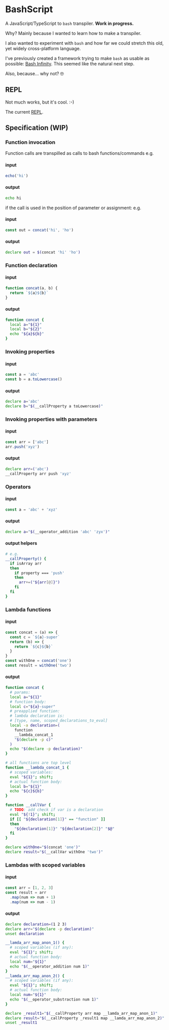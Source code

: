# BashScript

A JavaScript/TypeScript to `bash` transpiler. **Work in progress.**

Why? Mainly because I wanted to learn how to make a transpiler.

I also wanted to experiment with `bash` and how far we could stretch
this old, yet widely cross-platform language.

I've previously created a framework trying to make `bash` as usable as possible:
[Bash Infinity](https://github.com/niieani/bash-oo-framework).
This seemed like the natural next step.

Also, because... why not? 🤓

## REPL

Not much works, but it's cool. :-)

The current [REPL](https://niieani.github.io/bashscript/).

## Specification (WIP)

### Function invocation

Function calls are transpilled as calls to bash functions/commands
e.g.

#### input

```typescript
echo('hi')
```

#### output

```bash
echo hi
```

if the call is used in the position of parameter or assignment:
e.g.

#### input

```typescript
const out = concat('hi', 'ho')
```

#### output

```bash
declare out = $(concat 'hi' 'ho')
```

### Function declaration

#### input

```typescript
function concat(a, b) {
  return `${a}${b}`
}
```

#### output

```bash
function concat {
  local a="${1}"
  local b="${2}"
  echo "${a}${b}"
}
```

### Invoking properties

#### input

```typescript
const a = 'abc'
const b = a.toLowercase()
```

#### output

```bash
declare a='abc'
declare b="$(__callProperty a toLowercase)"
```

### Invoking properties with parameters

#### input

```js
const arr = ['abc']
arr.push('xyz')
```

#### output

```bash
declare arr=('abc')
__callProperty arr push 'xyz'
```

### Operators

#### input

```typescript
const a = 'abc' + 'xyz'
```

#### output

```bash
declare a="$(__operator_addition 'abc' 'zyx')"
```

#### output helpers
```bash
# e.g.
__callProperty() {
  if isArray arr
  then
    if property === 'push'
    then
      arr+=("${arr[@]}")
    fi
  fi
}
```

### Lambda functions

#### input

```js
const concat = (a) => {
  const c = `${a}-super`
  return (b) => {
    return `${c}${b}`
  }
}
const withOne = concat('one')
const result = withOne('two')
```

#### output

```bash
function concat {
  # params:
  local a="${1}"
  # function body:
  local c="${a}-super"
  # preapplied function:
  # lambda declaration is:
  # [type, name, scoped_declarations_to_eval]
  local -a declaration=(
    function
    __lambda_concat_1
    "$(declare -p c)"
  )
  echo "$(declare -p declaration)"
}

# all functions are top level
function __lambda_concat_1 {
  # scoped variables:
  eval "${1}"; shift;
  # actual function body:
  local b="${1}"
  echo "${c}${b}"
}

function __callVar {
  # TODO: add check if var is a declaration
  eval "${!1}"; shift;
  if [[ "${declaration[1]}" == "function" ]]
  then
    "${declaration[1]}" "${declaration[2]}" "$@"
  fi
}

declare withOne="$(concat 'one')"
declare result="$(__callVar withOne 'two')"
```

### Lambdas with scoped variables

#### input

```typescript
const arr = [1, 2, 3]
const result = arr
  .map(num => num + 1)
  .map(num => num - 1)
```

#### output

```bash
declare declaration=(1 2 3)
declare arr="$(declare -p declaration)"
unset declaration

__lamda_arr_map_anon_1() {
  # scoped variables (if any):
  eval "${1}"; shift;
  # actual function body:
  local num="${1}"
  echo "$(__operator_addition num 1)"
}
__lamda_arr_map_anon_2() {
  # scoped variables (if any):
  eval "${1}"; shift;
  # actual function body:
  local num="${1}"
  echo "$(__operator_substraction num 1)"
}

declare _result1="$(__callProperty arr map __lamda_arr_map_anon_1)"
declare result="$(__callProperty _result1 map __lamda_arr_map_anon_2)"
unset _result1
```